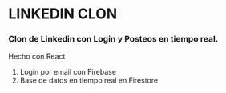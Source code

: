 # LINKEDIN CLON
<h3>Clon de Linkedin con Login y Posteos en tiempo real.</h3>
<span> Hecho con React</span>
<ol>
<li>Login por email con Firebase</li>
<li>Base de datos en tiempo real en Firestore </li>
</ol>
